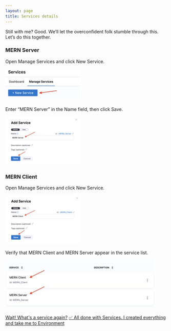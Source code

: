 ```yaml
---
layout: page
title: Services details
---
```


Still with me? Good. We’ll let the overconfident folk stumble through this. Let’s do this together.

### MERN Server

Open Manage Services and click New Service.
 
 ![](../assets/images/image029.jpg)

Enter “MERN Server” in the Name field, then click Save.
 
![](../assets/images/image030.jpg)

### MERN Client

Open Manage Services and click New Service.
 
![](../assets/images/image031.jpg)
 

Verify that MERN Client and MERN Server appear in the service list.

![](../assets/images/image032.jpg)

<a class="btn btn-primary" href="../Services/servicesIntroduction">Wait! What's a service again?</a>
<a class="btn btn-primary" href="../Environments/environmentIntroduction">✅ All done with Services. I created everything and take me to Environment</a>
